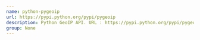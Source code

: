 ```yaml
---
name: python-pygeoip
url: https://pypi.python.org/pypi/pygeoip
description: Python GeoIP API. URL : https://pypi.python.org/pypi/pygeoip Groups : None
group: None
---
```

